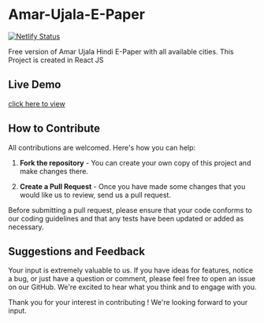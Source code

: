 # Amar-Ujala-E-Paper
[![Netlify Status](https://api.netlify.com/api/v1/badges/0d9acad7-160f-4d9a-8b61-d01c4ae25f4a/deploy-status)](https://app.netlify.com/sites/epaper-amar-ujala-hindi-reactjs/deploys)

Free version of Amar Ujala Hindi E-Paper with all available cities. This Project is created in React JS

## Live Demo

[click here to view](https://epaper-amar-ujala-hindi-reactjs.netlify.app/)

## How to Contribute

All contributions are welcomed. Here's how you can help:

1. **Fork the repository** - You can create your own copy of this project and make changes there.

2. **Create a Pull Request** - Once you have made some changes that you would like us to review, send us a pull request.

Before submitting a pull request, please ensure that your code conforms to our coding guidelines and that any tests have been updated or added as necessary.

## Suggestions and Feedback

Your input is extremely valuable to us. If you have ideas for features, notice a bug, or just have a question or comment, please feel free to open an issue on our GitHub. We're excited to hear what you think and to engage with you.

Thank you for your interest in contributing ! We're looking forward to your input.
